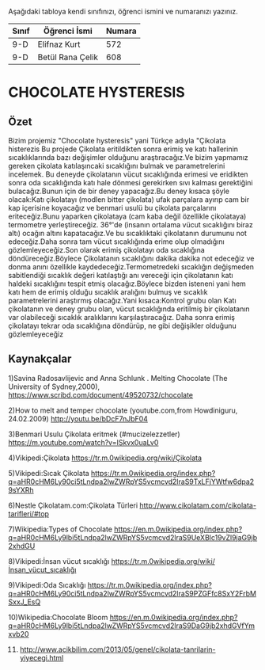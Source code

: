 

Aşağıdaki tabloya kendi sınıfınızı, öğrenci ismini ve numaranızı yazınız. 

Sınıf | Öğrenci İsmi  | Numara
-------|----------------|--------
9-D   | Elifnaz Kurt | 572
9-D  | Betül Rana Çelik | 608

#  CHOCOLATE HYSTERESIS
## Özet
Bizim projemiz "Chocolate hysteresis" yani Türkçe adıyla "Çikolata histerezis
Bu projede Çikolata eritildikten sonra erimiş ve katı hallerinin sıcaklıklarında bazı değişimler olduğunu araştıracağız.Ve bizim yapmamız gereken çikolata katılaşıncaki sıcaklığını bulmak ve parametrelerini incelemek. Bu deneyde çikolatanın vücut sıcaklığında erimesi ve eridikten sonra oda sıcaklığında katı hale dönmesi gerekirken sıvı kalması gerektiğini bulacağız.Bunun için de bir deney yapacağız.Bu deney kısaca şöyle olacak:Katı çikolatayı (modlen bitter çikolata) ufak parçalara ayırıp cam bir kap içerisine koyacağız ve benmari usulü bu çikolata parçalarını eriteceğiz.Bunu yaparken çikolataya (cam kaba değil özellikle çikolataya) termometre yerleştireceğiz. 36°'de (insanın ortalama vücut sıcaklığını biraz altı) ocağın altını kapatacağız.Ve bu sıcaklıktaki çikolatanın durumunu not edeceğiz.Daha sonra tam vücut sıcaklığında erime olup olmadığını gözlemleyeceğiz.Son olarak erimiş çikolatayı oda sıcaklığına döndüreceğiz.Böylece Çikolatanın sıcaklığını dakika dakika not edeceğiz ve donma anını özellikle kaydedeceğiz.Termometredeki sıcaklığın değişmeden sabitlendiği sıcaklık değeri katılaştığı anı vereceği için çikolatanın katı haldeki sıcaklığını tespit etmiş olacağız.Böylece bizden isteneni yani hem katı hem de erimiş olduğu sıcaklık aralığını bulmuş ve sıcaklık parametrelerini araştırmış olacağız.Yani kısaca:Kontrol grubu olan Katı çikolatanın ve deney grubu olan, vücut sıcaklığında eritilmiş bir çikolatanın var olabileceği sıcaklık aralıklarını karşılaştıracağız. Daha sonra erimiş çikolatayı tekrar oda sıcaklığına döndürüp, ne gibi değişikler olduğunu gözlemleyeceğiz
## Kaynakçalar  
1)Savina Radosavlijevic and Anna Schlunk . Melting Chocolate (The University of Sydney,2000), https://www.scribd.com/document/49520732/chocolate

2)How to melt and temper chocolate (youtube.com,from Howdiniguru, 24.02.2009)
http://youtu.be/bDcF7nJbF04

3)Benmari Usulu Çikolata eritmek (#mucizelezzetler) https://m.youtube.com/watch?v=ISkvx0uaLv0 

4)Vikipedi:Çikolata https://tr.m.0wikipedia.org/wiki/Çikolata

5)Vikipedi:Sıcak Çikolata https://tr.m.0wikipedia.org/index.php?q=aHR0cHM6Ly90ci5tLndpa2lwZWRpYS5vcmcvd2lraS9TxLFjYWtfw6dpa29sYXRh

6)Nestle Çikolatam.com:Çikolata Türleri http://www.cikolatam.com/cikolata-tarifleri/#top

7)Wikipedia:Types of Chocolate https://en.m.0wikipedia.org/index.php?q=aHR0cHM6Ly9lbi5tLndpa2lwZWRpYS5vcmcvd2lraS9UeXBlc19vZl9jaG9jb2xhdGU

8)Vikipedi:İnsan vücut sıcaklığı https://tr.m.0wikipedia.org/wiki/İnsan_vücut_sıcaklığı

9)Vikipedi:Oda Sıcaklığı https://tr.m.0wikipedia.org/index.php?q=aHR0cHM6Ly90ci5tLndpa2lwZWRpYS5vcmcvd2lraS9PZGFfc8SxY2FrbMSxxJ_EsQ

10)Wikipedia:Chocolate Bloom https://en.m.0wikipedia.org/index.php?q=aHR0cHM6Ly9lbi5tLndpa2lwZWRpYS5vcmcvd2lraS9DaG9jb2xhdGVfYmxvb20 

11) http://www.acikbilim.com/2013/05/genel/cikolata-tanrilarin-yiyecegi.html


